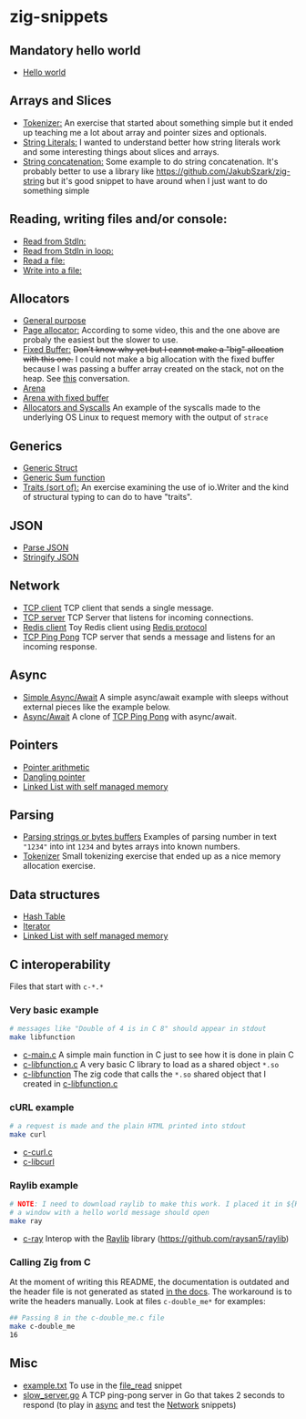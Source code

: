 # zig-snippets

## Mandatory hello world
* [Hello world](hello_world.zig)

## Arrays and Slices
* [Tokenizer:](parsing_tokenizer.zig) An exercise that started about something simple but it ended up teaching me a lot about array and pointer sizes and optionals.
* [String Literals:](string_literals.zig) I wanted to understand better how string literals work and some interesting things about slices and arrays.
* [String concatenation:](strings_concatenation.zig) Some example to do string concatenation. It's probably better to use a library like https://github.com/JakubSzark/zig-string but it's good snippet to have around when I just want to do something simple

## Reading, writing files and/or console:
* [Read from StdIn:](stdin_read.zig)
* [Read from StdIn in loop:](stdin_while.zig)
* [Read a file:](file_read.zig)
* [Write into a file:](file_write.zig)

## Allocators
* [General purpose](allocators_general_purpose.zig)
* [Page allocator:](allocators_page.zig) According to some video, this and the one above are probaly the easiest but the slower to use.
* [Fixed Buffer:](allocators_fixed_buffer.zig) ~~Don't know why yet but I cannot make a "big" allocation with this one.~~ I could not make a big allocation with 
the fixed buffer because I was passing a buffer array created on the stack, not on the heap. See [this](https://zigforum.org/t/best-allocator-for-fixed-size-heap-allocation/789/3?u=sayden) conversation.
* [Arena](allocators_arena.zig)
* [Arena with fixed buffer](allocators_arena_with_fixed_buffer.zig)
* [Allocators and Syscalls](allocators_syscall.zig) An example of the syscalls made to the underlying OS Linux to request memory with the output of `strace`

## Generics
* [Generic Struct](generic_structs.zig)
* [Generic Sum function](generic_sum.zig)
* [Traits (sort of):](traits.zig) An exercise examining the use of io.Writer and the kind of structural typing to can do to have "traits".

## JSON
* [Parse JSON](json_parse.zig)
* [Stringify JSON](json_stringify.zig)

## Network
* [TCP client](tcp_client.zig) TCP client that sends a single message.
* [TCP server](tcp_server.zig) TCP Server that listens for incoming connections.
* [Redis client](redis_client.zig) Toy Redis client using [Redis protocol](https://redis.io/topics/protocol)
* [TCP Ping Pong](tcp_ping_pong.zig) TCP server that sends a message and listens for an incoming response.

## Async
* [Simple Async/Await](async_await_simple.zig) A simple async/await example with sleeps without external pieces like the example below.
* [Async/Await](async_await.zig) A clone of [TCP Ping Pong](tcp_ping_pong.zig) with async/await.

## Pointers
* [Pointer arithmetic](pointer_arithmetic.zig)
* [Dangling pointer](dangling_pointer.zig)
* [Linked List with self managed memory](linked_list.zig)

## Parsing
* [Parsing strings or bytes buffers](parsing.zig) Examples of parsing number in text `"1234"` into int `1234` and bytes arrays into known numbers.
* [Tokenizer](parsing_tokenizer.zig) Small tokenizing exercise that ended up as a nice memory allocation exercise.

## Data structures
* [Hash Table](hash_table.zig)
* [Iterator](iterator.zig)
* [Linked List with self managed memory](linked_list.zig)

## C interoperability
Files that start with `c-*.*`

### Very basic example
```sh
# messages like "Double of 4 is in C 8" should appear in stdout
make libfunction
```
* [c-main.c](c-main.c) A simple main function in C just to see how it is done in plain C
* [c-libfunction.c](c-libfunction.c) A very basic C library to load as a shared object `*.so`
* [c-libfunction](c-libfunction.zig) The zig code that calls the `*.so` shared object that I created in [c-libfunction.c](c-libfunction.c)

### cURL example
```sh
# a request is made and the plain HTML printed into stdout
make curl
```
* [c-curl.c](c-curl.c)
* [c-libcurl](c-libcurl.zig)

### Raylib example
```sh
# NOTE: I need to download raylib to make this work. I placed it in ${HOME}/software/raylib
# a window with a hello world message should open
make ray
```
* [c-ray](c-ray.zig) Interop with the [Raylib](https://www.raylib.com) library (https://github.com/raysan5/raylib)

### Calling Zig from C
At the moment of writing this README, the documentation is outdated and the header file is not generated as stated [in the docs](https://ziglang.org/documentation/master/#Exporting-a-C-Library). The workaround is to write the headers manually. Look at files `c-double_me*` for examples:
```sh
## Passing 8 in the c-double_me.c file
make c-double_me
16
```

## Misc
* [example.txt](example.txt) To use in the [file_read](file_read.zig) snippet
* [slow_server.go](slow_server.go) A TCP ping-pong server in Go that takes 2 seconds to respond (to play in [async](async.zig) and test the [Network](#network) snippets)